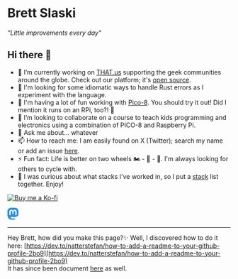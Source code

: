 # Brett Slaski

_"Little improvements every day"_

## Hi there 👋

- 🔭  I’m currently working on [THAT.us](https://that.us) supporting the geek communities around the globe. Check out our platform; it's [open source](https://github.com/thatconference). 
- 🌱  I'm looking for some idiomatic ways to handle Rust errors as I experiment with the language.
- 🚀  I'm having a lot of fun working with [Pico-8](https://www.lexaloffle.com/pico-8.php). You should try it out! Did I mention it runs on an RPi, too?! 👾
- 👯  I’m looking to collaborate on a course to teach kids programming and electronics using a combination of PICO-8 and Raspberry Pi.
- 💬  Ask me about... whatever
- 📫  How to reach me: I am easily found on X (Twitter); search my name or add an issue [here](https://github.com/brettski/brettski/issues).
- ⚡  Fun fact: Life is better on two wheels 🏍️ - 🚴 - 🛵. I'm always looking for others to cycle with.
- 🤳 I was curious about what stacks I've worked in, so I put a [stack](./stacks.md) list together. Enjoy!

[<img src="https://cdn.ko-fi.com/cdn/kofi4.png" height="48" alt="Buy me a Ko-fi">](https://ko-fi.com/V7V26EBCE)  
<p>
<a rel="nofollow me" href="https://hachyderm.io/@brettski">
  <img width=25 src="./images/Mastodon_Logotype_(Simple).svg" />
</a>
</p>

---
Hey Brett, how did you make this page?✨ Well, I discovered how to do it here: [https://dev.to/natterstefan/how-to-add-a-readme-to-your-github-profile-2bo9](https://dev.to/natterstefan/how-to-add-a-readme-to-your-github-profile-2bo9)  
It has since been document [here](https://docs.github.com/en/free-pro-team@latest/github/setting-up-and-managing-your-github-profile/managing-your-profile-readme) as well.

<!--
### Languages I have used over my lifetime in order of most resently used

JavaScript/Nodejs, Lua, Zsh/Bash/sh, Golang, C#, SQL, PowerShell, Groovy, C++, LINQ, VBA, Java, Batch, VB Script, Pascal, BASIC

### Languages learned and never really used

Though, can you really `learn` a language if you really don't use it or write something from scratch in it?

Rust, Erlang, Ruby, Python   
_I sure do want to build out some stuff in Rust though!_
-->

<!--
**brettski/brettski** is a ✨ _special_ ✨ repository because its `README.md` (this file) appears on your GitHub profile.

Here are some ideas to get you started:

- 🔭 I’m currently working on ...
- 🌱 I’m currently learning ...
- 👯 I’m looking to collaborate on ...
- 🤔 I’m looking for help with ...
- 💬 Ask me about ...
- 📫 How to reach me: ...
- 😄 Pronouns: ...
- ⚡ Fun fact: ...
-->
